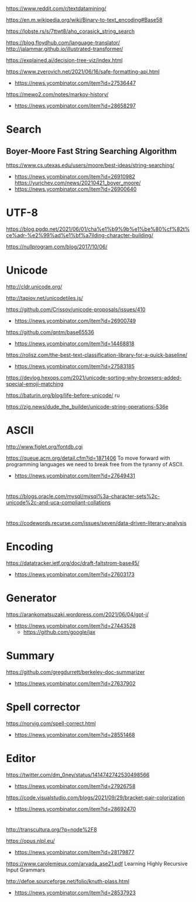 https://www.reddit.com/r/textdatamining/

https://en.m.wikipedia.org/wiki/Binary-to-text_encoding#Base58

https://lobste.rs/s/7ttwt8/aho_corasick_string_search

https://blog.floydhub.com/language-translator/
http://jalammar.github.io/illustrated-transformer/

https://explained.ai/decision-tree-viz/index.html

https://www.zverovich.net/2021/06/16/safe-formatting-api.html
* https://news.ycombinator.com/item?id=27536447

https://mewo2.com/notes/markov-history/
* https://news.ycombinator.com/item?id=28658297

# Search
## Boyer-Moore Fast String Searching Algorithm
https://www.cs.utexas.edu/users/moore/best-ideas/string-searching/
* https://news.ycombinator.com/item?id=26910982
https://yurichev.com/news/20210421_boyer_moore/
* https://news.ycombinator.com/item?id=26900640

# UTF-8
https://blog.pgdp.net/2021/06/01/cha%e1%b9%9b%e1%be%80%cf%82t%ce%adr-%e2%99%ad%e1%bf%a7ilding-character-building/

https://nullprogram.com/blog/2017/10/06/

# Unicode

http://cldr.unicode.org/

http://tapiov.net/unicodetiles.js/

https://github.com/Crissov/unicode-proposals/issues/410
* https://news.ycombinator.com/item?id=26900749

https://github.com/qntm/base65536
* https://news.ycombinator.com/item?id=14468818

https://rolisz.com/the-best-text-classification-library-for-a-quick-baseline/
* https://news.ycombinator.com/item?id=27583185

https://devlog.hexops.com/2021/unicode-sorting-why-browsers-added-special-emoji-matching

https://baturin.org/blog/life-before-unicode/ ru

https://zig.news/dude_the_builder/unicode-string-operations-536e

# ASCII
http://www.figlet.org/fontdb.cgi

https://queue.acm.org/detail.cfm?id=1871406 To move forward with programming languages we need to break free from the tyranny of ASCII.
* https://news.ycombinator.com/item?id=27649431


#
https://blogs.oracle.com/mysql/mysql%3a-character-sets%2c-unicode%2c-and-uca-compliant-collations

# 
https://codewords.recurse.com/issues/seven/data-driven-literary-analysis

# Encoding
https://datatracker.ietf.org/doc/draft-faltstrom-base45/
* https://news.ycombinator.com/item?id=27603173

# Generator
https://arankomatsuzaki.wordpress.com/2021/06/04/gpt-j/
* https://news.ycombinator.com/item?id=27443528
  * https://github.com/google/jax
  
# Summary
https://github.com/gregdurrett/berkeley-doc-summarizer
* https://news.ycombinator.com/item?id=27637902

# Spell corrector
https://norvig.com/spell-correct.html
* https://news.ycombinator.com/item?id=28551468

# Editor
https://twitter.com/dm_0ney/status/1414742742530498566
* https://news.ycombinator.com/item?id=27926758

https://code.visualstudio.com/blogs/2021/09/29/bracket-pair-colorization
* https://news.ycombinator.com/item?id=28692470
  
#
http://transcultura.org/?q=node%2F8


https://opus.nlpl.eu/
* https://news.ycombinator.com/item?id=28179877

https://www.carolemieux.com/arvada_ase21.pdf Learning Highly Recursive Input Grammars

http://defoe.sourceforge.net/folio/knuth-plass.html
* https://news.ycombinator.com/item?id=28537923